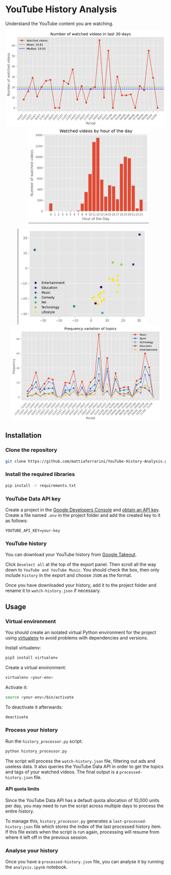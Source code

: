 # YouTube History Analysis

Understand the YouTube content you are watching.

<p align="center">
  <img src="images/amounts.png" height="300" alt="Amounts">
  <img src="images/moments.png" height="300" alt="Clustering" style="margin-left: 20px;">
</p>
<p align="center">
    <img src="images/clustering.png" height="300" alt="Clustering" style="margin-right: 20px;">
  <img src="images/topic_frequency.png" height="300" alt="Amounts">
</p>

## Installation

### Clone the repository

```bash
git clone https://github.com/mattiaferrarini/YouTube-History-Analysis.git
```

### Install the required libraries

```bash
pip install -r requirements.txt
```

### YouTube Data API key

Create a project in the [Google Developers Console](https://console.developers.google.com/) and [obtain an API key](https://developers.google.com/youtube/registering_an_application). Create a file named `.env` in the project folder and add the created key to it as follows:

```
YOUTUBE_API_KEY=your-key
```

### YouTube history

You can download your YouTube history from [Google Takeout](https://takeout.google.com/settings/takeout). 

Click `Deselect all` at the top of the export panel. Then scroll all the way down to `YouTube and YouTube Music`. You should check the box, then only include `history` in the export and choose `JSON` as the format.

Once you have downloaded your history, add it to the project folder and rename it to `watch-history.json` if necessary.


## Usage

### Virtual environment

You should create an isolated virtual Python environment for the project using [virtualenv](https://virtualenv.pypa.io/en/latest/) to avoid problems with dependencies and versions.

Install virtualenv:

```bash
pip3 install virtualenv
```

Create a virtual environment:

```bash
virtualenv <your-env>
```

Activate it:
```bash
source <your-env>/bin/activate
```

To deactivate it afterwards:
```bash
deactivate
```

### Process your history

Run the `history_processor.py` script:

```bash
python history_processor.py
```

The script will process the `watch-history.json` file, filtering out ads and useless data. It also queries the YouTube Data API in order to get the topics and tags of your watched videos. The final output is a `processed-history.json` file. 

#### API quota limits

Since the YouTube Data API has a default quota allocation of 10,000 units per day, you may need to run the script across multiple days to process the entire history.

To manage this, `history_processor.py` generates a `last-processed-history.json` file which stores the index of the last processed history item. If this file exists when the script is run again, processing will resume from where it left off in the previous session.

### Analyse your history

Once you have a `processed-history.json` file, you can analyse it by running the `analysis.ipynb` notebook.
